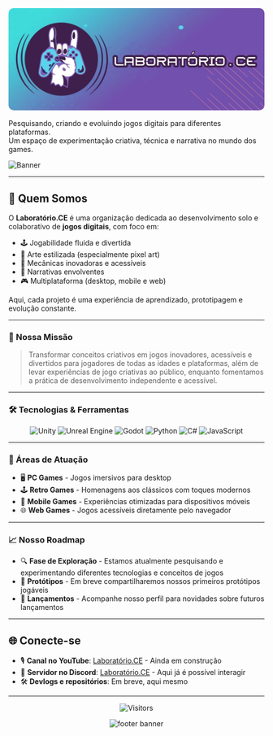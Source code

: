 <p align="center">
  <img src="../assets/Banner-LabCE.jpg" alt="Laboratório.CE Banner" style="border-radius: 10px;" />
</p>

<p align="left">
  Pesquisando, criando e evoluindo jogos digitais para diferentes plataformas.<br>
  Um espaço de experimentação criativa, técnica e narrativa no mundo dos games.
</p>


![Banner](https://img.shields.io/badge/Laboratório.CE-Game%20Development-blue?style=for-the-badge&logo=gamepad)

---
## 🚀 Quem Somos


O **Laboratório.CE** é uma organização dedicada ao desenvolvimento solo e colaborativo de **jogos digitais**, com foco em:

- 🕹️ Jogabilidade fluida e divertida
- 🎨 Arte estilizada (especialmente pixel art)
- 🧠 Mecânicas inovadoras e acessíveis
- 📘 Narrativas envolventes
- 🎮 Multiplataforma (desktop, mobile e web)

Aqui, cada projeto é uma experiência de aprendizado, prototipagem e evolução constante.

---

### 🎯 Nossa Missão

> Transformar conceitos criativos em jogos inovadores, acessíveis e divertidos para jogadores de todas as idades e plataformas, além de levar experiências de jogo criativas ao público, enquanto fomentamos a prática de desenvolvimento independente e acessível.

---

### 🛠️ Tecnologias & Ferramentas

<div align="center">
  
![Unity](https://img.shields.io/badge/Unity-000000?style=for-the-badge&logo=unity&logoColor=white)
![Unreal Engine](https://img.shields.io/badge/Unreal_Engine-313131?style=for-the-badge&logo=unreal-engine&logoColor=white)
![Godot](https://img.shields.io/badge/Godot-478CBF?style=for-the-badge&logo=godot-engine&logoColor=white)
![Python](https://img.shields.io/badge/Python-3776AB?style=for-the-badge&logo=python&logoColor=white)
![C#](https://img.shields.io/badge/C%23-239120?style=for-the-badge&logo=c-sharp&logoColor=white)
![JavaScript](https://img.shields.io/badge/JavaScript-F7DF1E?style=for-the-badge&logo=javascript&logoColor=black)

</div>

---

### 🎲 Áreas de Atuação

- 🖥️ **PC Games** - Jogos imersivos para desktop
- 🕹️ **Retro Games** - Homenagens aos clássicos com toques modernos
- 📱 **Mobile Games** - Experiências otimizadas para dispositivos móveis
- 🌐 **Web Games** - Jogos acessíveis diretamente pelo navegador

---

### 📈 Nosso Roadmap

- 🔍 **Fase de Exploração** - Estamos atualmente pesquisando e experimentando diferentes tecnologias e conceitos de jogos
- 🧪 **Protótipos** - Em breve compartilharemos nossos primeiros protótipos jogáveis
- 🚀 **Lançamentos** - Acompanhe nosso perfil para novidades sobre futuros lançamentos

---

<div align="justify">
  
## 🌐 Conecte-se

- 🎙️ **Canal no YouTube**: [Laboratório.CE](#) - Ainda em construção
- 🧪 **Servidor no Discord**: [Laboratório.CE](https://discord.gg/hG9X3Ga6Zm) - Aqui já é possível interagir
- 🛠️ **Devlogs e repositórios**: Em breve, aqui mesmo

</div>

---

<div align="center">
  
![Visitors](https://visitor-badge.laobi.icu/badge?page_id=laboratorio-ce.profile)

</div>

<p align="center">
  <img src="https://capsule-render.vercel.app/api?type=waving&color=gradient&height=150&section=footer&text=Boas-vindas%20ao%20Laborat%C3%B3rio!&fontSize=25&fontColor=ffffff" alt="footer banner">
</p>
